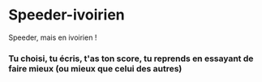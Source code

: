# Speeder-ivoirien
Speeder, mais en ivoirien !
### Tu choisi, tu écris, t'as ton score, tu reprends en essayant de faire mieux (ou mieux que celui des autres)
